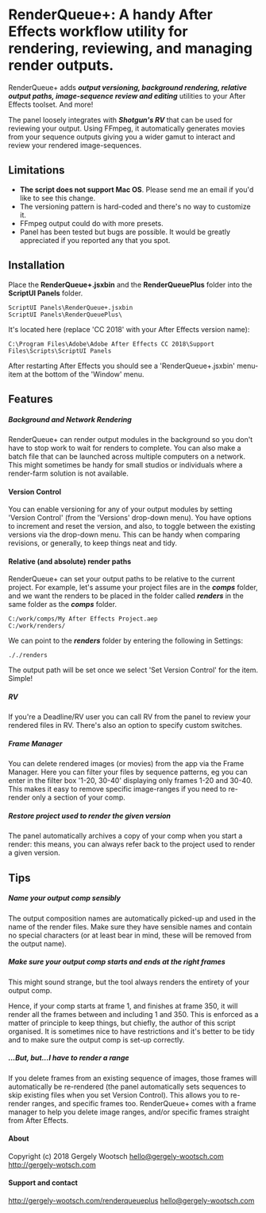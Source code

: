 # RenderQueue+: A handy After Effects workflow utility for rendering, reviewing, and managing render outputs.


RenderQueue+ adds ***output versioning, background rendering, relative output paths, image-sequence review and editing*** utilities to your After Effects toolset. And more!

The panel loosely integrates with ***Shotgun's RV*** that can be used for reviewing your output. Using FFmpeg, it automatically generates movies from your sequence outputs giving you a wider gamut to interact and review your rendered image-sequences.

## Limitations

* **The script does not support Mac OS**.
Please send me an email if you'd like to see this change.
* The versioning pattern is hard-coded and there's no way to customize it.
* FFmpeg output could do with more presets.
* Panel has been tested but bugs are possible.
It would be greatly appreciated if you reported any that you spot.

## Installation


Place the **RenderQueue+.jsxbin** and the **RenderQueuePlus** folder into the **ScriptUI Panels** folder.

```
ScriptUI Panels\RenderQueue+.jsxbin
ScriptUI Panels\RenderQueuePlus\
```

It's located here (replace 'CC 2018' with your After Effects version name):

```
C:\Program Files\Adobe\Adobe After Effects CC 2018\Support Files\Scripts\ScriptUI Panels
```

After restarting After Effects you should see a 'RenderQueue+.jsxbin' menu-item at the bottom of the 'Window' menu.

## Features

##### Background and Network Rendering

RenderQueue+ can render output modules in the background so you don't have to stop work to wait for renders to complete.
You can also make a batch file that can be launched across multiple computers on a network. This might sometimes be handy for small studios or individuals where a render-farm solution is not available.


#### Version Control

You can enable versioning for any of your output modules by setting 'Version Control' (from the 'Versions' drop-down menu). You have options to increment and reset the version, and also, to toggle between the existing versions via the drop-down menu. This can be handy when comparing revisions, or generally, to keep things neat and tidy.

#### Relative (and absolute) render paths

RenderQueue+ can set your output paths to be relative to the current project.
For example, let's assume your project files are in the ***comps*** folder, and we want the renders to be placed in the folder called ***renders*** in the same folder as the ***comps*** folder.

```
C:/work/comps/My After Effects Project.aep
C:/work/renders/
```

We can point to the ***renders*** folder by entering the following in Settings:

```
././renders
```

The output path will be set once we select 'Set Version Control' for the item. Simple!


##### RV

If you're a Deadline/RV user you can call RV from the panel to review your rendered files in RV.
There's also an option to specify custom switches.


##### Frame Manager

You can delete rendered images (or movies) from the app via the Frame Manager.
Here you can filter your files by sequence patterns, eg you can enter in the filter box '1-20, 30-40' displaying only frames 1-20 and 30-40. This makes it easy to remove specific image-ranges if you need to re-render only a section of your comp.


##### Restore project used to render the given version

The panel automatically archives a copy of your comp when you start a render: this means, you can always refer back to the project used to render a given version.

## Tips

##### Name your output comp sensibly
The output composition names are automatically picked-up and used in the name of the render files.
Make sure they have sensible names and contain no special characters (or at least bear in mind, these will be removed from the output name).

##### Make sure your output comp starts and ends at the right frames
This might sound strange, but the tool always renders the entirety of your output comp.

Hence, if your comp starts at frame 1, and finishes at frame 350, it will render all the frames between and including 1 and 350.
This is enforced as a matter of principle to keep things, but chiefly, the author of this script organised. It is sometimes nice to have restrictions and it's better to be tidy and to make sure the output comp is set-up correctly.

##### ...But, but...I *have* to render a range

If you delete frames from an existing sequence of images, those frames will automatically be re-rendered (the panel automatically sets sequences to skip existing files when you set Version Control). This allows you to re-render ranges, and specific frames too. RenderQueue+ comes with a frame manager to help you delete image ranges, and/or specific frames straight from After Effects.

#### About
Copyright (c) 2018 Gergely Wootsch
hello@gergely-wootsch.com
http://gergely-wotsch.com

#### Support and contact
http://gergely-wootsch.com/renderqueueplus
hello@gergely-wootsch.com
